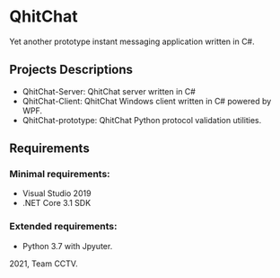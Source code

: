 # QhitChat

Yet another prototype instant messaging application written in C#.

## Projects Descriptions
- QhitChat-Server: QhitChat server written in C#
- QhitChat-Client: QhitChat Windows client written in C# powered by WPF.
- QhitChat-prototype: QhitChat Python protocol validation utilities.

## Requirements
### Minimal requirements:
- Visual Studio 2019
- .NET Core 3.1 SDK
### Extended requirements:
- Python 3.7 with Jpyuter.

2021, Team CCTV.